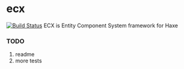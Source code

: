 # ecx
[![Build Status](https://travis-ci.org/eliasku/ecx.svg?branch=master)](https://travis-ci.org/eliasku/ecx)
ECX is Entity Component System framework for Haxe

### TODO
1. readme
2. more tests
